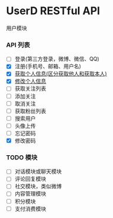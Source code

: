 # UserD RESTful API

用户模块

### API 列表
 
- [ ] 登录(第三方登录，微博、微信、QQ)
- [x] 注册(手机号、邮箱、用户名)
- [x] [获取个人信息(区分获取他人和获取本人)](profile.md)
- [x] [修改个人信息](profile.md)
- [ ] 获取关注列表
- [ ] 添加关注
- [ ] 取消关注
- [ ] 获取粉丝列表
- [ ] 搜索用户
- [ ] 头像上传
- [ ] 忘记密码
- [x] 修改密码

### TODO 模块

- [ ] 对话模块或聊天模块
- [ ] 评论回复模块
- [ ] 社交模块，类似微博
- [ ] 内容管理模块
- [ ] 积分模块
- [ ] 支付消费模块